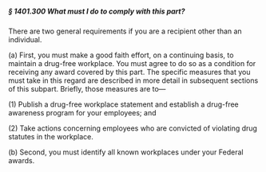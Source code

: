 ##### § 1401.300 What must I do to comply with this part? #####

There are two general requirements if you are a recipient other than an individual.

(a) First, you must make a good faith effort, on a continuing basis, to maintain a drug-free workplace. You must agree to do so as a condition for receiving any award covered by this part. The specific measures that you must take in this regard are described in more detail in subsequent sections of this subpart. Briefly, those measures are to—

(1) Publish a drug-free workplace statement and establish a drug-free awareness program for your employees; and

(2) Take actions concerning employees who are convicted of violating drug statutes in the workplace.

(b) Second, you must identify all known workplaces under your Federal awards.